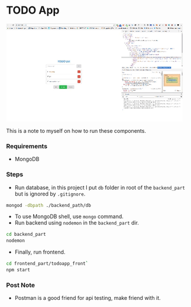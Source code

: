 # TODO App

![todogif](./imgs/todogif.gif)

This is a note to myself on how to run these components. 

### Requirements

- MongoDB

### Steps

- Run database, in this project I put `db` folder in root of the `backend_part` but is ignored by `.gitignore`.

```sh
mongod -dbpath ./backend_path/db
```

- To use MongoDB shell, use `mongo` command.
- Run backend using `nodemon` in the `backend_part` dir.

```sh
cd backend_part
nodemon
```

- Finally, run frontend.

```sh
cd frontend_part/todoapp_front`
npm start
```

### Post Note

- Postman is a good friend for api testing, make friend with it.
